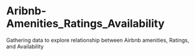 # Aribnb-Amenities_Ratings_Availability
Gathering data to explore relationship between Airbnb amenities, Ratings, and Availability
